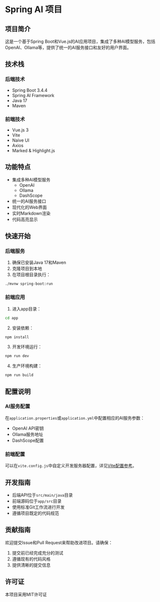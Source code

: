 # Spring AI 项目

## 项目简介
这是一个基于Spring Boot和Vue.js的AI应用项目，集成了多种AI模型服务，包括OpenAI、Ollama等，提供了统一的AI服务接口和友好的用户界面。

## 技术栈
### 后端技术
- Spring Boot 3.4.4
- Spring AI Framework
- Java 17
- Maven

### 前端技术
- Vue.js 3
- Vite
- Naive UI
- Axios
- Marked & Highlight.js

## 功能特点
- 集成多种AI模型服务
  - OpenAI
  - Ollama
  - DashScope
- 统一的AI服务接口
- 现代化的Web界面
- 实时Markdown渲染
- 代码高亮显示

## 快速开始

### 后端服务
1. 确保已安装Java 17和Maven
2. 克隆项目到本地
3. 在项目根目录执行：
```bash
./mvnw spring-boot:run
```

### 前端应用
1. 进入app目录：
```bash
cd app
```

2. 安装依赖：
```bash
npm install
```

3. 开发环境运行：
```bash
npm run dev
```

4. 生产环境构建：
```bash
npm run build
```

## 配置说明
### AI服务配置
在`application.properties`或`application.yml`中配置相应的AI服务参数：
- OpenAI API密钥
- Ollama服务地址
- DashScope配置

### 前端配置
可以在`vite.config.js`中自定义开发服务器配置，详见[Vite配置参考](https://vitejs.dev/config/)。

## 开发指南
- 后端API位于`src/main/java`目录
- 前端源码位于`app/src`目录
- 使用标准Git工作流进行开发
- 遵循项目既定的代码规范

## 贡献指南
欢迎提交Issue和Pull Request来帮助改进项目。请确保：
1. 提交前已经完成充分的测试
2. 遵循现有的代码风格
3. 提供清晰的提交信息

## 许可证
本项目采用MIT许可证